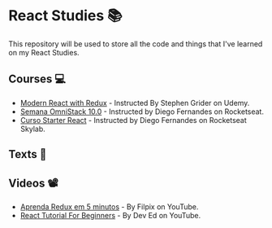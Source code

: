 # React Studies 📚

This repository will be used to store all the code and things that I've learned on my React Studies.

## Courses 💻
* [Modern React with Redux](https://www.udemy.com/course/react-redux/) - Instructed By Stephen Grider on Udemy.
* [Semana OmniStack 10.0](https://github.com/Rocketseat/semana-omnistack-10) - Instructed by Diego Fernandes on Rocketseat.
* [Curso Starter React](https://skylab.rocketseat.com.br/node/curso-react-js) - Instructed by Diego Fernandes on Rocketseat Skylab.


## Texts 📑

## Videos 📽️
* [Aprenda Redux em 5 minutos](https://www.youtube.com/watch?v=Bg0xlUYAp0c) - By Filpix on YouTube. 
* [React Tutorial For Beginners](https://youtu.be/dGcsHMXbSOA) - By Dev Ed on YouTube.